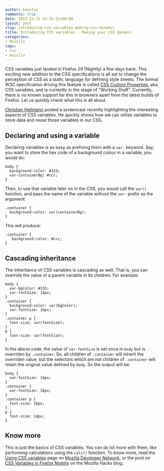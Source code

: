 ```yaml
---
author: kaustav
comments: true
date: 2013-12-15 15:35:11+00:00
layout: post
slug: introducing-css-variables-making-css-dynamic
title: Introducing CSS variables - Making your CSS dynamic
categories:
- Mozilla
tags:
- css
- mozilla
---
```


CSS variables just landed in Firefox 29 (Nightly) a few days back. This exciting new addition to the CSS specifications is all set to change the perception of CSS as a static language for defining style sheets. The formal W3C specification driving this feature is called [CSS Custom Properties](http://www.w3.org/TR/css-variables-1/), aka, CSS variables, and is currently in the stage of "Working Draft". Currently, there is no known support for this in browsers apart from the latest builds of Firefox. Let us quickly check what this is all about.<!-- more -->

[Christian Heilmann](http://christianheilmann.com/) posted a screencast recently highlighting the interesting aspects of CSS variables. He quickly shows how we can utilize variables to store data and reuse those variables in our CSS.





## Declaring and using a variable



Declaring variables is as easy as prefixing them with a `var-` keyword. Say, you want to store the hex code of a background colour in a variable, you would do:


    
    
    body {
      background-color: #333;
      var-containerBg: #ccc;
    }
    



Then, to use that variable later on in the CSS, you would call the `var()` function, and pass the name of the variable without the `var-` prefix as the argument:


    
    
    .container {
      background-color: var(containerBg);
    }
    



This will produce:


    
    
    .container {
       background-color: #ccc;
    }
    





## Cascading inheritance



The inheritance of CSS variables is cascading as well. That is, you can override the value of a parent variable in its children. For example:


    
    
    body {
      var-bgColor: #333;
      var-fontSize: 14px;
    }
    .container {
      background-color: var(bgColor);
      var-fontSize: 16px;
    }
    .container p {
      font-size: var(fontSize);
    }
    p {
      font-size: var(fontSize);
    }
    



In the above code, the value of `var-fontSize` is set once in `body` but is overriden by `.container`. So, all children of `.container` will inherit the overriden value, but the selectors which are not children of `.container` will retain the original value defined by `body`. So the output will be:


    
    
    body {
      var-fontSize: 14px;
    }
    .container {
      var-fontSize: 16px;
    }
    .container p {
      font-size: 16px;
    }
    p {
      font-size: 14px;
    }
    





## Know more



This is just the basics of CSS variables. You can do lot more with them, like performing calculations using the `calc()` function. To know more, read the [Using CSS variables](https://developer.mozilla.org/en-US/docs/Web/CSS/Using_CSS_variables) page on [Mozilla Developer Network](https://developer.mozilla.org/), or the post on [CSS Variables in Firefox Nightly](https://hacks.mozilla.org/2013/12/css-variables-in-firefox-nightly/) on the Mozilla Hacks blog.

